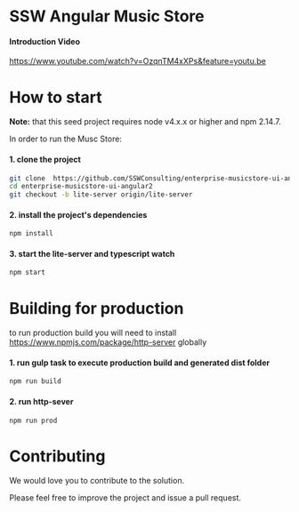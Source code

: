 # SSW Angular Music Store
#### Introduction Video

https://www.youtube.com/watch?v=OzqnTM4xXPs&feature=youtu.be 

# How to start

**Note:** that this seed project requires node v4.x.x or higher and npm 2.14.7.

In order to run the Musc Store:
#### 1. clone the project
```bash
git clone  https://github.com/SSWConsulting/enterprise-musicstore-ui-angular2
cd enterprise-musicstore-ui-angular2
git checkout -b lite-server origin/lite-server
```
#### 2. install the project's dependencies
```bash
npm install
```
#### 3. start the lite-server and typescript watch
```bash
npm start
```

# Building for production
to run production build you will need to install https://www.npmjs.com/package/http-server globally

#### 1. run gulp task to execute production build and generated dist folder
```bash
npm run build
```

#### 2. run http-sever
```bash
npm run prod

```


# Contributing 
We would love you to contribute to the solution. 

Please feel free to improve the project and issue a pull request.